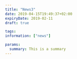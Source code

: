 ```yaml
---
title: "News3"
date: 2019-04-15T19:49:37+02:00
expiryDate: 2019-02-11
draft: true

tags:
information: ["news"]

params:
  summary: This is a summary
---
```


